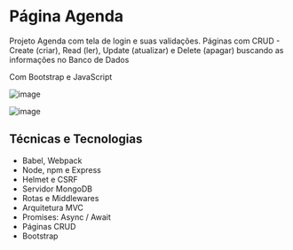 # <h1>Página Agenda</h1>
<p>Projeto Agenda com tela de login e suas validações. Páginas com CRUD - Create (criar), Read (ler), Update (atualizar) e Delete (apagar) buscando as informações no Banco de Dados</p>
<p>Com Bootstrap e JavaScript</p>

![image](https://user-images.githubusercontent.com/115930506/214085902-9073b0dc-10be-4c05-bc5f-36049b258b38.png)

![image](https://user-images.githubusercontent.com/115930506/214086589-bad043ea-89ff-47e4-8299-1b8a85b7109e.png)


<h2>Técnicas e Tecnologias</h2>
<ul>
  <li>Babel, Webpack</li>
  <li>Node, npm e Express</li>
  <li>Helmet e CSRF</li>
  <li>Servidor MongoDB</li>
  <li>Rotas e Middlewares</li>
  <li>Arquitetura MVC</li>
  <li>Promises: Async / Await</li>
  <li>Páginas CRUD</li> 
  <li>Bootstrap</li> 
</ul>

